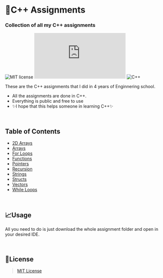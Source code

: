 # 📑C++ Assignments
### Collection of all my C++ assignments


![MIT license](https://img.shields.io/badge/License-MIT-blue?style=for-the-badge) [![Only 32 Kb](https://badge-size.herokuapp.com/Naereen/StrapDown.js/master/strapdown.min.js?style=for-the-badge&color=blue)](https://github.com/Naereen/StrapDown.js/blob/master/strapdown.min.js) ![C++](https://img.shields.io/badge/c++-%2300599C.svg?style=for-the-badge&logo=c%2B%2B&logoColor=white&color=blue)




These are the C++ assignments that I did in 4 years of Enginnering school. 
- All the assignments are done in C++.
- Everything is public and free to use 
- ✨I hope that this helps someone in learning C++✨

</br>

## Table of Contents

- [2D Arrays](https://github.com/daniel-slosar/cpp-assignments/tree/main/Assignments/2D%20Arrays)
- [Arrays](https://github.com/daniel-slosar/cpp-assignments/tree/main/Assignments/Arrays)
- [For Loops](https://github.com/daniel-slosar/cpp-assignments/tree/main/Assignments/For%20Loops)
- [Functions](https://github.com/daniel-slosar/cpp-assignments/tree/main/Assignments/Functions)
- [Pointers](https://github.com/daniel-slosar/cpp-assignments/tree/main/Assignments/Pointers)
- [Recursion](https://github.com/daniel-slosar/cpp-assignments/tree/main/Assignments/Recursion)
- [Strings](https://github.com/daniel-slosar/cpp-assignments/tree/main/Assignments/Strings)
- [Structs](https://github.com/daniel-slosar/cpp-assignments/tree/main/Assignments/Structs)
- [Vectors](https://github.com/daniel-slosar/cpp-assignments/tree/main/Assignments/Vectors)
- [While Loops](https://github.com/daniel-slosar/cpp-assignments/tree/main/Assignments/While%20Loops)

</br>

## 📈Usage

All you need to do is just download the whole assignment folder and open in your desired IDE.

</br>



## 📝License

>[MIT License][mit]


[mit]:https://dillinger.io/
